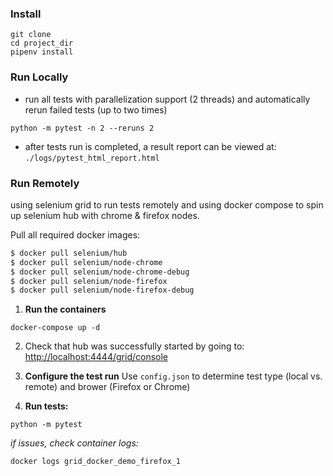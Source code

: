 ### Install
```
git clone
cd project_dir
pipenv install
```
### Run Locally
 - run all tests with parallelization support (2 threads) and automatically rerun failed tests (up to two times)
```
python -m pytest -n 2 --reruns 2
```

 - after tests run is completed, a result report can be viewed at: `./logs/pytest_html_report.html`

### Run Remotely

using selenium grid to run tests remotely and using docker compose to spin up selenium hub with chrome & firefox nodes. 

Pull all required docker images:
```bash 
$ docker pull selenium/hub
$ docker pull selenium/node-chrome
$ docker pull selenium/node-chrome-debug
$ docker pull selenium/node-firefox
$ docker pull selenium/node-firefox-debug
```

1) **Run the containers**
```
docker-compose up -d
```
   
2) Check that hub was successfully started by going to: [http://localhost:4444/grid/console](http://localhost:4444/grid/console)

3) **Configure the test run**
Use `config.json` to determine test type (local vs. remote) and brower (Firefox or Chrome)

4) **Run tests:**
```
python -m pytest
```

*if issues, check container logs:*
```
docker logs grid_docker_demo_firefox_1
```